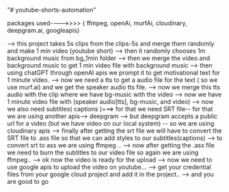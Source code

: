 "# youtube-shorts-automation" 

packages used---->>>> { ffmpeg, openAi, murfAi, cloudinary, deepgram.ai, googleapis}

--> this project takes 5s clips from the clips-5s and merge them randomly and make 1 min video (youtube short)
--> then it randomly chooses 1m background music from bg_1min folder
--> then we merge the video and background music to get 1 min video file with background music
--> then using chatGPT through openAI apis we prompt it to get motivational text for 1 minute video.
--> now we need a tts to get a audio file for the text ( so we use murf.ai) and we get the speaker audio tts file.
--> now we merge this tts audio with the clip where we have bg-music with the video 
--> now we have 1 minute video file with (speaker audio[tts], bg-music, and video)
--> now we also need subtitles( captions )===> for that we need SRT file-- for that we are using another apis--> deepgram
--> but deepgram accepts a public url for a video (but we have video on our local system) -- so we are using cloudinary apis
--> finally after getting the srt file we will have to convert the SRT file to .ass file so that we can add styles to our subtitles(captions)
--> to convert srt to ass we are using ffmpeg ..
--> now after getting the .ass file we need to burn the subtitles to our video file so again we are using ffmpeg..
--> ok now the video is ready for the upload 
--> now we need to use google apis to upload the video on youtube...
--> get your credential files from your google cloud project and add it in the project..
--> and you are good to go 
